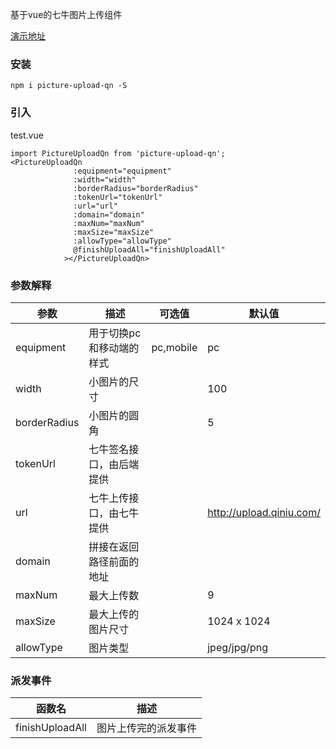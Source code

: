 基于vue的七牛图片上传组件

[演示地址](https://heikaimu.github.io/picture-upload-qn-code/dist/index.html#/)

### 安装
```
npm i picture-upload-qn -S
```

### 引入
test.vue
```
import PictureUploadQn from 'picture-upload-qn';
<PictureUploadQn
              :equipment="equipment"
              :width="width"
              :borderRadius="borderRadius"
              :tokenUrl="tokenUrl"
              :url="url"
              :domain="domain"
              :maxNum="maxNum"
              :maxSize="maxSize"
              :allowType="allowType"
              @finishUploadAll="finishUploadAll"
            ></PictureUploadQn>
```

### 参数解释

| 参数             | 描述                      | 可选值             | 默认值                            |
|------------------|--------------------------|--------------------|----------------------------------|
| equipment        | 用于切换pc和移动端的样式   | pc,mobile          | pc                               |      
| width            | 小图片的尺寸              |                    | 100                              |      
| borderRadius     | 小图片的圆角              |                    | 5                                |      
| tokenUrl         | 七牛签名接口，由后端提供   |                    |                                  |      
| url              | 七牛上传接口，由七牛提供   |                    | http://upload.qiniu.com/         |      
| domain           | 拼接在返回路径前面的地址   |                    |                                  |      
| maxNum           | 最大上传数                |                    | 9                                |      
| maxSize          | 最大上传的图片尺寸         |                    | 1024 x 1024                      |  
| allowType        | 图片类型                  |                    | jpeg/jpg/png                     |  

### 派发事件
| 函数名           | 描述                      |
|------------------|--------------------------|
| finishUploadAll  | 图片上传完的派发事件       |

